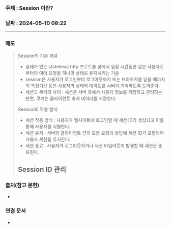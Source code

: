 ### 주제 : Session 이란?

### 날짜 : 2024-05-10 08:22
----
### 메모
> Session의 기본 개념
> 	 - 상태가 없는 stateless) http 프로토콜 상에서 일정 시간동안 같은 사용자로부터의 여러 요청을 하나의 상태로 유지시키는 기술
> 	 - session은 사용자가 로그인부터 로그아웃까지 또는 브라우저를 닫을 때까지의 특정기간 동안 사용자의 상태와 데이트를 서버가 기억하도록 도와준다.
> 	- 세션과 쿠키의 차이 : 세션은 서버 측에서 사용자 정보를 저장하고 관리하는 반면, 쿠키는 클라이언트 축에 데이터를 저장한다.
> 
> Session의 작동 방식
> 	- 세션 작동 방식 : 사용자가 웹사이트에 로그인할 때 세션 ID가 생성되고 이를 통해 사용자를 식별한다.
> 	- 세션 유지 : 서버와 클라이언트 간의 모든 요청과 응답에 세션 ID가 포함되어 사용자 세션을 유지한다.
> 	- 세션 종료 : 사용자가 로그아웃하거나 세션 타임아웃이 발생할 때 세션은 종료된다.
> 
> Session ID 관리
> 	- 

### 출처(참고 문헌)
-

### 연결 문서
-

